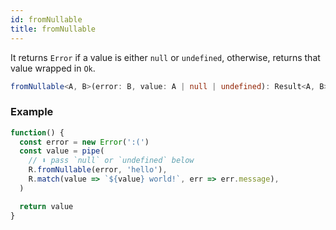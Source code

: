 ```yaml
---
id: fromNullable
title: fromNullable
---
```


It returns `Error` if a value is either `null` or `undefined`, otherwise, returns that value wrapped in `Ok`.

```ts
fromNullable<A, B>(error: B, value: A | null | undefined): Result<A, B>
```

### Example

```jsx live
function() {
  const error = new Error(':(')
  const value = pipe(
    // ⬇️ pass `null` or `undefined` below
    R.fromNullable(error, 'hello'),
    R.match(value => `${value} world!`, err => err.message),
  )

  return value
}
```
